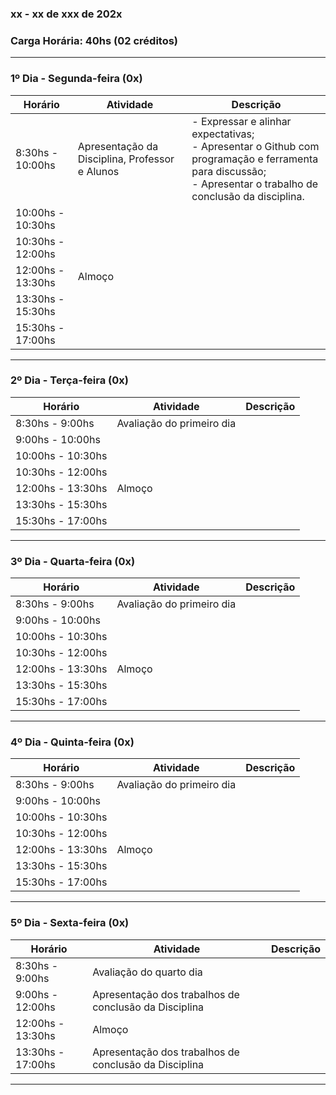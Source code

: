 ### xx - xx de xxx de 202x
### Carga Horária: 40hs (02 créditos)
---

### __1º Dia - Segunda-feira (0x)__

| Horário | Atividade | Descrição |
|---|---|---|
| 8:30hs - 10:00hs | Apresentação da Disciplina, Professor e Alunos  | - Expressar e alinhar expectativas;<br>- Apresentar o Github com programação e ferramenta para discussão;<br>- Apresentar o trabalho de conclusão da disciplina. |
| 10:00hs - 10:30hs |  |  |
| 10:30hs - 12:00hs |  |  |
| 12:00hs - 13:30hs | Almoço |
| 13:30hs - 15:30hs |  |  |
| 15:30hs - 17:00hs |  |  |
---

### __2º Dia - Terça-feira (0x)__

| Horário | Atividade | Descrição |
|---|---|---|
| 8:30hs - 9:00hs  | Avaliação do primeiro dia |   |
| 9:00hs - 10:00hs  |  |  |
| 10:00hs - 10:30hs |  |  |
| 10:30hs - 12:00hs |  |  |
| 12:00hs - 13:30hs | Almoço |
| 13:30hs - 15:30hs |  |  |
| 15:30hs - 17:00hs |  |  |
---

### __3º Dia - Quarta-feira (0x)__

| Horário | Atividade | Descrição |
|---|---|---|
| 8:30hs - 9:00hs  | Avaliação do primeiro dia |   |
| 9:00hs - 10:00hs  |  |  |
| 10:00hs - 10:30hs |  |  |
| 10:30hs - 12:00hs |  |  |
| 12:00hs - 13:30hs | Almoço |
| 13:30hs - 15:30hs |  |  |
| 15:30hs - 17:00hs |  |  |
---

### __4º Dia - Quinta-feira (0x)__

| Horário | Atividade | Descrição |
|---|---|---|
| 8:30hs - 9:00hs  | Avaliação do primeiro dia |   |
| 9:00hs - 10:00hs  |  |  |
| 10:00hs - 10:30hs |  |  |
| 10:30hs - 12:00hs |  |  |
| 12:00hs - 13:30hs | Almoço |
| 13:30hs - 15:30hs |  |  |
| 15:30hs - 17:00hs |  |  |
---

### __5º Dia - Sexta-feira (0x)__

| Horário | Atividade | Descrição |
|---|---|---|
| 8:30hs - 9:00hs  | Avaliação do quarto dia |   |
| 9:00hs - 12:00hs  | Apresentação dos trabalhos de conclusão da Disciplina  |   |
| 12:00hs - 13:30hs | Almoço |
| 13:30hs - 17:00hs  | Apresentação dos trabalhos de conclusão da Disciplina  |   |
---
